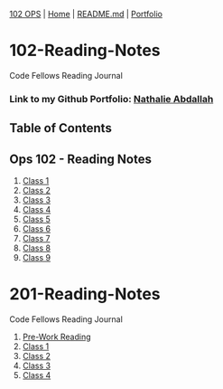 [102 OPS](https://github.com/codefellows/seattle-ops-102d10) | [Home](https://github.com/nataliabdallah/102-reading-notes/wiki) | [README.md](https://github.com/nataliabdallah/102-reading-notes#readme) | [Portfolio](https://github.com/nataliabdallah)

# 102-Reading-Notes
Code Fellows Reading Journal

### Link to my Github Portfolio: [Nathalie Abdallah](https://github.com/nataliabdallah)

## Table of Contents

## Ops 102 - Reading Notes
1. [Class 1](https://github.com/nataliabdallah/102-reading-notes/wiki/102-Class-01-Reading:-What-is-a-computer%3F)
2. [Class 2](https://github.com/nataliabdallah/102-reading-notes/wiki/102-Class-02:-Build-a-computer)
3. [Class 3](https://github.com/nataliabdallah/102-reading-notes/wiki/102-Class-03:-Startup-Sequences-and-BIOS)
4. [Class 4](https://github.com/nataliabdallah/102-reading-notes/wiki/Class-04:-Installing-Ubuntu-Linux)
5. [Class 5](https://github.com/nataliabdallah/102-reading-notes/wiki/102-Class-05:-Installing-Virtualbox-with-Linux-Terminal)
6. [Class 6](https://github.com/nataliabdallah/102-reading-notes/wiki/102-Class-06:-SOHO-Networking)
7. [Class 7](https://github.com/nataliabdallah/102-reading-notes/wiki/102-Class-07:-Network-Connectivity)
8. [Class 8](https://github.com/nataliabdallah/102-reading-notes/wiki/102-Class-08:-Virtualization-of-Windows)
9. [Class 9](https://github.com/nataliabdallah/102-reading-notes/wiki/102-Class-09:-Command-Line-Interface)
# 201-Reading-Notes
Code Fellows Reading Journal
1. [Pre-Work Reading](https://github.com/nataliabdallah/102-reading-notes/blob/main/prompt-engineering.md)
2. [Class 1](https://github.com/nataliabdallah/102-reading-notes/wiki/201-Class-01:-How-to-use-System-Restore)
3. [Class 2](https://github.com/nataliabdallah/102-reading-notes/wiki/Class-02:-What-is-Bash%3F)  
4. [Class 3](https://github.com/nataliabdallah/102-reading-notes/wiki/201-Class-03:-Introduction-to-Help-Desk-Support-Roles)
5. [Class 4](https://github.com/nataliabdallah/102-reading-notes/wiki/201-Class-04:-CompTIA-A--220%E2%80%90902-Troubleshooting-Methodology)

